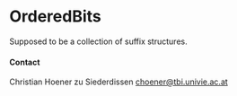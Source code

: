 # OrderedBits

Supposed to be a collection of suffix structures.



#### Contact

Christian Hoener zu Siederdissen
choener@tbi.univie.ac.at

